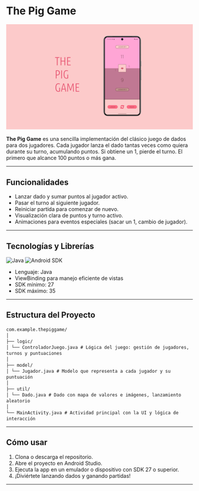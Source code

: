 # The Pig Game

![Screenshot de la app](./the_pig_game.png)

**The Pig Game** es una sencilla implementación del clásico juego de dados para dos jugadores. Cada jugador lanza el dado tantas veces como quiera durante su turno, acumulando puntos. Si obtiene un 1, pierde el turno. El primero que alcance 100 puntos o más gana.

---

## Funcionalidades

- Lanzar dado y sumar puntos al jugador activo.
- Pasar el turno al siguiente jugador.
- Reiniciar partida para comenzar de nuevo.
- Visualización clara de puntos y turno activo.
- Animaciones para eventos especiales (sacar un 1, cambio de jugador).

---

## Tecnologías y Librerías

![Java](https://img.shields.io/badge/Java-ED8B00?logo=java&logoColor=white) ![Android SDK](https://img.shields.io/badge/Android%20SDK-3DDC84?logo=android&logoColor=white)
- Lenguaje: Java
- ViewBinding para manejo eficiente de vistas
- SDK mínimo: 27
- SDK máximo: 35

---

## Estructura del Proyecto

```
com.example.thepiggame/
│
├── logic/
│ └── ControladorJuego.java # Lógica del juego: gestión de jugadores, turnos y puntuaciones
│
├── model/
│ └── Jugador.java # Modelo que representa a cada jugador y su puntuación
│
├── util/
│ └── Dado.java # Dado con mapa de valores e imágenes, lanzamiento aleatorio
│
└── MainActivity.java # Actividad principal con la UI y lógica de interacción
```
---

## Cómo usar

1. Clona o descarga el repositorio.
2. Abre el proyecto en Android Studio.
3. Ejecuta la app en un emulador o dispositivo con SDK 27 o superior.
4. ¡Diviértete lanzando dados y ganando partidas!

---